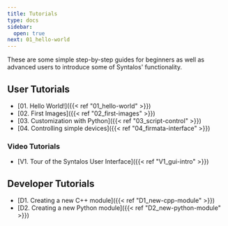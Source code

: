 ```yaml
---
title: Tutorials
type: docs
sidebar:
  open: true
next: 01_hello-world
---
```


These are some simple step-by-step guides for beginners as well as advanced users to
introduce some of Syntalos' functionality.


## User Tutorials

* [01. Hello World!]({{< ref "01_hello-world" >}})
* [02. First Images]({{< ref "02_first-images" >}})
* [03. Customization with Python]({{< ref "03_script-control" >}})
* [04. Controlling simple devices]({{< ref "04_firmata-interface" >}})

### Video Tutorials

* [V1. Tour of the Syntalos User Interface]({{< ref "V1_gui-intro" >}})


## Developer Tutorials

* [D1. Creating a new C++ module]({{< ref "D1_new-cpp-module" >}})
* [D2. Creating a new Python module]({{< ref "D2_new-python-module" >}})
